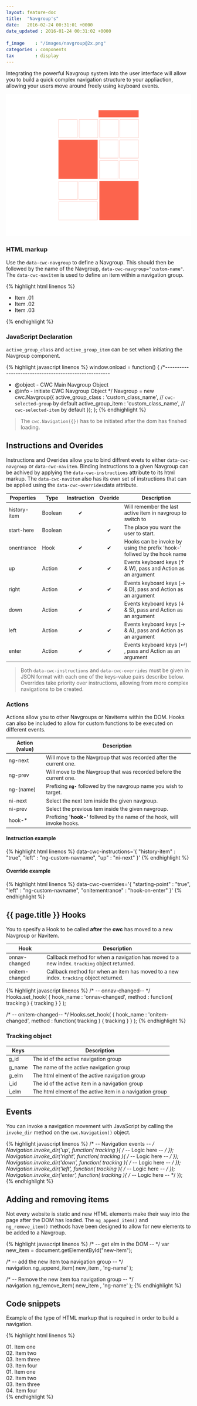 ```yaml
---
layout: feature-doc
title:  "Navgroup's"
date:   2016-02-24 00:31:01 +0000
date_updated : 2016-01-24 00:31:02 +0000

f_image    : "/images/navgroup@2x.png"
categories : components
tax        : display
---
```

Integrating the powerful Navgroup system into the user interface will allow you to build a quick complex navigation structure to your appliaction, allowing your users move around freely using keyboard events.
<!--more-->

![alt text]( /images/navgroup@2x.png "Logo Title Text 1")

### HTML markup
Use the `data-cwc-navgroup` to define a Navgroup. This should then be followed by the name of the Navgroup, `data-cwc-navgroup="custom-name"`. The `data-cwc-navitem` is used to define an item within a navigation group.

{% highlight html linenos %}
<ul class="search" data-cwc-navgroup="search" >
    <li data-cwc-navitem >Item .01</li>
    <li data-cwc-navitem >Item .02</li>
    <li data-cwc-navitem >Item .03</li>
</ul>
{% endhighlight %}

### JavaScript Declaration
`active_group_class` and `active_group_item` can be set when initiating the Navgroup component.

{% highlight javascript linenos %}
window.onload = function() {
  /*------------------------------------------------------
  * @object - CWC Main Navgroup Object
  * @info   - initiate CWC Navgroup Object
  */
  Navgroup = new cwc.Navgroup({
      active_group_class : 'custom_class_name', // `cwc-selected-group` by default
      active_group_item  : 'custom_class_name', // `cwc-selected-item` by default
  });
};
{% endhighlight %}

>The `cwc.Navigation({})` has to be initiated after the dom has finshed loading.

[comment]: <> (--------------------------------------------------------------------------------------------------------)
[comment]: <> (--------------------------------------------------------------------------------------------------------)

## Instructions and Overides
Instructions and Overides allow you to bind diffrent evets to either `data-cwc-navgroup` or `data-cwc-navitem`.
Binding instructions to a given Navgroup can be achived by applying the `data-cwc-instructions` attribute to its html markup.
The `data-cwc-navitem` also has its own set of instructions that can be applied using the `data-cwc-overrides`data attribute.

| Properties          | Type       | Instruction | Overide  | Description                                                              |
| ----------------    | ---------- | :-:         | :-:      | -------------------------------------------------------                  |
| history-item        | Boolean    | &#x2714;    |          | Will remember the last active item in navgroup to switch to              |
| start-here          | Boolean    |             | &#x2714; | The place you want the user to start.                                    |
| onentrance          | Hook       | &#x2714;    | &#x2714; | Hooks can be invoke by using the prefix 'hook-' follwed by the hook name |
| up                  | Action     | &#x2714;    | &#x2714; | Events keyboard keys (↑ & W), pass and Action as an argument             |
| right               | Action     | &#x2714;    | &#x2714; | Events keyboard keys (→ & D), pass and Action as an argument             |
| down                | Action     | &#x2714;    | &#x2714; | Events keyboard keys (↓ & S), pass and Action as an argument             |
| left                | Action     | &#x2714;    | &#x2714; | Events keyboard keys (→ & A), pass and Action as an argument             |
| enter               | Action     | &#x2714;    | &#x2714; | Events keyboard keys (↵)    , pass and Action as an argument

>Both `data-cwc-instructions` and `data-cwc-overrides` must be given in JSON format with each one of the keys-value pairs describe below. Overrides take priority over instructions, allowing from more complex navigations to be created.

### Actions
Actions allow you to other Navgroups or Navitems within the DOM. Hooks can also be included to allow for custom functions to be executed on different events.

| Action  (value)  | Description                                                               |
| ---------------- | -----------------------------------------------------------------------   |
| ng-next          | Will move to the Navgroup that was recorded after the current one.        |
| ng-prev          | Will move to the Navgroup that was recorded before the current one.       |
| ng-(name)        | Prefixing **`ng-`** followed by the navgroup name you wish to target.     |
| ni-next          | Select the next tem inside the given navgroup.                            |
| ni-prev          | Select the previous tem inside the given navgroup.                            |
| hook-*           | Prefixing **'hook-'** follwed by the name of the hook, will invoke hooks. |

#### Instruction example
{% highlight html linenos %}
data-cwc-instructions='{ "history-item" : "true", "left" : "ng-custom-navname", "up" : "ni-next" }'
{% endhighlight %}

#### Override example
{% highlight html linenos %}
data-cwc-overrides='{ "starting-point" : "true", "left" : "ng-custom-navname", "onitementrance" : "hook-on-enter" }'
{% endhighlight %}


[comment]: <> (--------------------------------------------------------------------------------------------------------)
[comment]: <> (--------------------------------------------------------------------------------------------------------)


## {{ page.title }} Hooks
You to spesify a Hook to be called **after** the **cwc** has moved to a new Navgroup or Navitem.

| Hook           | Description                                                                          |
| -------------  | ------------------------------------------------------------------------------------ |
| onnav-changed  | Callback method for when a navigation has moved to a new index. `tracking` object returned. |
| onitem-changed | Callback method for when an item has moved to a new index. `tracking` object returned.        |

{% highlight javascript linenos %}
/* -- onnav-changed-- */
Hooks.set_hook( {
  hook_name : 'onnav-changed',
  method    : function( tracking ) { tracking }
} );

/* -- onitem-changed-- */
Hooks.set_hook( {
  hook_name : 'onitem-changed',
  method    : function( tracking ) { tracking }
} );
{% endhighlight %}

### Tracking object

| Keys    | Description                                              |
| ------  | ---------------------------------------------------      |
| g_id    | The id of the active navigation group                    |
| g_name  | The name of the active navigation group                  |
| g_elm   | The html elment of the active navigation group           |
| i_id    | The id of the active item in a navigation group          |
| i_elm   | The html elment of the active item in a navigation group |


[comment]: <> (--------------------------------------------------------------------------------------------------------)
[comment]: <> (--------------------------------------------------------------------------------------------------------)


## Events
You can invoke a navigation movement with JavaScript by calling the `invoke_dir` method on the `cwc.Navigation()` object.

{% highlight javascript linenos %}
/* -- Navigation events -- */
Navigation.invoke_dir('up',    function( tracking ){ /* -- Logic here -- */ });
Navigation.invoke_dir('right', function( tracking ){ /* -- Logic here -- */ });
Navigation.invoke_dir('down',  function( tracking ){ /* -- Logic here -- */ });
Navigation.invoke_dir('left',  function( tracking ){ /* -- Logic here -- */ });
Navigation.invoke_dir('enter', function( tracking ){ /* -- Logic here -- */ });
{% endhighlight %}


[comment]: <> (--------------------------------------------------------------------------------------------------------)
[comment]: <> (--------------------------------------------------------------------------------------------------------)

## Adding and removing items
Not every website is static and new HTML elements make their way into the page after the DOM has loaded. The `ng_append_item()` and  `ng_remove_item()` methods have been designed to allow for new elements to be added to a Navgroup.

{% highlight javascript linenos %}
/* -- get elm in the DOM -- */
var new_item = document.getElementById("new-item");

/* -- add the new item toa navigation group -- */
navigation.ng_append_item(
    new_item , 'ng-name'
);

/* -- Remove the new item toa navigation group -- */
navigation.ng_remove_item(
    new_item , 'ng-name'
);
{% endhighlight %}


[comment]: <> (--------------------------------------------------------------------------------------------------------)
[comment]: <> (--------------------------------------------------------------------------------------------------------)


## Code snippets
Example of the type of HTML markup that is required in order to build a navigation.

{% highlight html linenos %}
<div data-cwc-navgroup="global-nav"
data-cwc-instructions='{ "down" : "ng-prev" , "left" : "ng-global-nav", "up" : "ni-next" }' >
    <div data-cwc-navitem > 01. Item one </div>
    <div data-cwc-navitem > 02. Item two</div>
    <div data-cwc-navitem > 03. Item three</div>
    <div data-cwc-navitem > 03. Item four</div>
</div>
<nav data-cwc-navgroup="global-nav"
data-cwc-instructions='{ "left" : "ni-prev" , "down" : "ng-pre", "right" : "ni-next", "history-item" : "ture" }' >
    <div data-cwc-navitem
      data-cwc-overrides='{"up" : "ng-search"' >
      01. Item one </div>
    <div data-cwc-navitem
      data-cwc-overrides='{"up" : "ng-search"'  >
      02. Item two </div>
    <div data-cwc-navitem >
      03. Item three
    </div>
    <div data-cwc-navitem
      data-cwc-overrides='{"up" : "ng-search", "onitementrance" : "hook-on-enter" }'  >
      04. Item four
    </div>
</nav>
{% endhighlight %}
